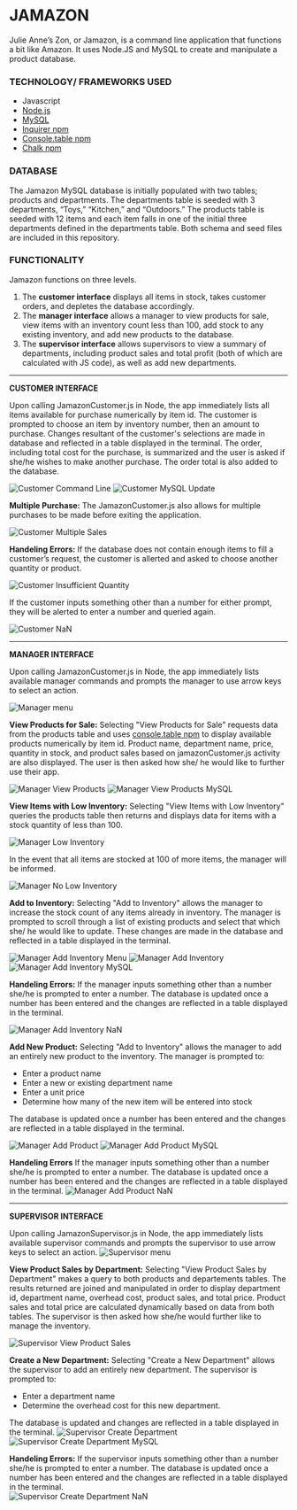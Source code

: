 # JAMAZON # 
Julie Anne’s Zon, or Jamazon, is a command line application that functions a bit like Amazon. It uses Node.JS and MySQL to create and manipulate a product database. 

### TECHNOLOGY/ FRAMEWORKS USED ###
+ Javascript
+ [Node.js](https://nodejs.org/en/)
+ [MySQL](https://www.mysql.com/)
+ [Inquirer npm](https://www.npmjs.com/package/inquirer)
+ [Console.table npm](https://www.npmjs.com/package/console.table)
+ [Chalk npm](https://www.npmjs.com/package/chalk)

### DATABASE ###
The Jamazon MySQL database is initially populated with two tables; products and departments. The departments table is seeded with 3 departments, “Toys,” “Kitchen,” and “Outdoors.” The products table is seeded with 12 items and each item falls in one of the initial three departments defined in the departments table. Both schema and seed files are included in this repository. 

### FUNCTIONALITY ###
Jamazon functions on three levels.  
1. The **customer interface** displays all items in stock, takes customer orders, and depletes the database accordingly.  
1. The **manager interface** allows a manager to view products for sale, view items with an inventory count less than 100, add stock to any existing inventory, and add new products to the database. 
1. The **supervisor interface** allows  supervisors to view a summary of departments, including product sales and total profit (both of which are calculated with JS code), as well as add new departments. 

___
__CUSTOMER INTERFACE__

Upon calling JamazonCustomer.js in Node, the app immediately lists all items available for purchase numerically by item id.  The customer is prompted to choose an item by inventory number, then an amount to purchase. Changes resultant of the customer's selections are made in database and reflected in a table displayed in the terminal.  The order, including total cost for the purchase, is summarized and the user is asked if she/he wishes to make another purchase. The order total is also added to the database.

![Customer Command Line](/images/image15.png)
![Customer MySQL Update](/images/image8.png)


__Multiple Purchase:__ 
The JamazonCustomer.js also allows for multiple purchases to be made before exiting the application. 

![Customer Multiple Sales](/images/image4.png)


__Handeling Errors:__ 
If the database does not contain enough items to fill a customer’s request, the customer is allerted and asked to choose another quantity or product.  

![Customer Insufficient Quantity](/images/image3.png)

If the customer inputs something other than a number for either prompt, they will be alerted to enter a number and queried again. 

![Customer NaN](/images/image23.png)

___

__MANAGER INTERFACE__

Upon calling JamazonCustomer.js in Node, the app immediately lists available manager commands and prompts the manager to use arrow keys to select an action. 

![Manager menu](/images/image16.png)


__View Products for Sale:__ 
Selecting "View Products for Sale" requests data from the products table and uses [console.table npm](https://www.npmjs.com/package/console.table) to display available products numerically by item id. Product name, department name, price, quantity in stock, and product sales based on jamazonCustomer.js activity are also displayed.  The user is then asked how she/ he would like to further use their app. 

![Manager View Products](/images/image31.png)
![Manager View Products MySQL](/images/image9.png)


__View Items with Low Inventory:__ 
Selecting "View Items with Low Inventory" queries the products table then returns and displays data for items with a stock quantity of less than 100. 

![Manager Low Inventory](/images/image1.png)

In the event that all items are stocked at 100 of more items, the manager will be informed. 

![Manager No Low Inventory](/images/image18.png)


__Add to Inventory:__ 
Selecting "Add to Inventory" allows the manager to increase the stock count of any items already in inventory. The manager is prompted to scroll through a list of existing products and select that which she/ he would like to update. These changes are made in the database and reflected in a table displayed in the terminal.   

![Manager Add Inventory Menu](/images/image2.png)
![Manager Add Inventory](/images/image6.png)
![Manager Add Inventory MySQL](/images/image7.png)


__Handeling Errors:__ 
If the manager inputs something other than a number she/he is prompted to enter a number. The database is updated once a number has been entered and the changes are reflected in a table displayed in the terminal. 

![Manager Add Inventory NaN](/images/image13.png)


__Add New Product:__ 
Selecting "Add to Inventory" allows the manager to add an entirely new product to the inventory. The manager is prompted to: 
* Enter a product name
* Enter a new or existing department name 
* Enter a unit price
* Determine how many of the new item will be entered into stock

The database is updated once a number has been entered and the changes are reflected in a table displayed in the terminal. 

![Manager Add Product](/images/image24.png) 
![Manager Add Product MySQL](/images/image27.png)


__Handeling Errors__
If the manager inputs something other than a number she/he is prompted to enter a number. The database is updated once a number has been entered and the changes are reflected in a table displayed in the terminal. 
![Manager Add Product NaN](/images/image19.png)

___
__SUPERVISOR INTERFACE__

Upon calling JamazonSupervisor.js in Node, the app immediately lists available supervisor commands and prompts the supervisor to use arrow keys to select an action.
![Supervisor menu](/images/image22.png)


__View Product Sales by Department:__ 
Selecting "View Product Sales by Department" makes a query to both products and departements tables.  The results returned are joined and manipulated in order to display department id, department name, overhead cost, product sales, and total price.  Product sales and total price are calculated dynamically based on data from both tables. The supervisor is then asked how she/he would further like to manage the inventory. 

![Supervisor View Product Sales](/images/image12.png)


__Create a New Department:__ 
Selecting "Create a New Department" allows the supervisor to add an entirely new department. The supervisor is prompted to: 
* Enter a department name
* Determine the overhead cost for this new department. 

The database is updated and changes are reflected in a table displayed in the terminal. 
![Supervisor Create Department](/images/image14.png)
![Supervisor Create Department MySQL](/images/image20.png)


__Handeling Errors:__ 
If the supervisor inputs something other than a number she/he is prompted to enter a number. The database is updated once a number has been entered and the changes are reflected in a table displayed in the terminal.  
![Supervisor Create Department NaN](/images/image10.png)